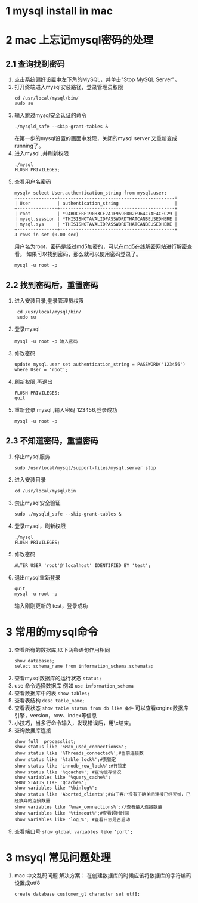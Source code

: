 # 1 mysql install in mac
# 2 mac 上忘记mysql密码的处理
## 2.1 查询找到密码
1. 点击系统偏好设置中左下角的MySQL，并单击"Stop MySQL Server"。
2. 打开终端进入mysql安装路径，登录管理员权限
	```
	cd /usr/local/mysql/bin/
	sudo su
	``` 
3. 输入跳过mysql安全认证的命令 
	```
	./mysqld_safe --skip-grant-tables &
	```
	在第一步的mysql设置的画面中发现，关闭的mysql server 又重新变成running了。
4. 进入mysql ,并刷新权限
	```
	./mysql
	FLUSH PRIVILEGES;
	```
5. 查看用户名密码
	```
	mysql> select User,authentication_string from mysql.user;
	+---------------+-------------------------------------------+
	| User          | authentication_string                     |
	+---------------+-------------------------------------------+
	| root          | *94BDCEBE19083CE2A1F959FD02F964C7AF4CFC29 |
	| mysql.session | *THISISNOTAVALIDPASSWORDTHATCANBEUSEDHERE |
	| mysql.sys     | *THISISNOTAVALIDPASSWORDTHATCANBEUSEDHERE |
	+---------------+-------------------------------------------+
	3 rows in set (0.00 sec)
	```
	用户名为root，密码是经过md5加密的，可以在[md5在线解密](https://www.cmd5.com)网站进行解密查看。
	如果可以找到密码，那么就可以使用密码登录了。
	```
	mysql -u root -p
	```
## 2.2 找到密码后，重置密码
1. 进入安装目录,登录管理员权限
	```
	 cd /usr/local/mysql/bin/
	 sudo su 
	```
2. 登录mysql  
	```
	mysql -u root -p 输入密码 
	```

3. 修改密码
	```
	update mysql.user set authentication_string = PASSWORD('123456') where User = 'root';
	```
4. 刷新权限,再退出
	```
	FLUSH PRIVILEGES;
	quit 
	```

5. 重新登录 mysql ,输入密码 123456,登录成功
	```
	mysql -u root -p 
	```
## 2.3 不知道密码，重置密码

1. 停止mysql服务 
	```
	sudo /usr/local/mysql/support-files/mysql.server stop
	```
2. 进入安装目录 
	```
	cd /usr/local/mysql/bin
	```

3. 禁止mysql安全验证  
	```
	sudo ./mysqld_safe --skip-grant-tables &
	```
4. 登录mysql，刷新权限
	```
	./mysql
	FLUSH PRIVILEGES;
	```
5. 修改密码 
	```
	ALTER USER 'root'@'localhost' IDENTIFIED BY 'test';
	```

6. 退出mysql重新登录 
	```
	quit
	mysql -u root -p
	```
	 输入刚刚更新的 test，登录成功
# 3 常用的mysql命令
1. 查看所有的数据库,以下两条语句作用相同
	```
	show databases;
	select schema_name from information_schema.schemata;
	```
2. 查看mysql数据库的运行状态  `status;`
3. use 命令选择数据库 例如 `use information_schema`
4. 查看数据库中的表 `show tables;`
5. 查看表结构 `desc table_name;`
6. 查看表状态 `show table status from db like 条件`
可以查看engine数据库引擎，version，row、index等信息
7. 小技巧，当多行命令输入，发现错误后，用\c结束。
8.  查询数据库连接
	```
	show full  processlist;
	show status like '%Max_used_connections%';
	show status like '%Threads_connected%';#当前连接数
	show status like '%table_lock%';#表锁定
	show status like 'innodb_row_lock%';#行锁定
	show status like '%qcache%'; #查询缓存情况
	show variables like "%query_cache%";
	SHOW STATUS LIKE 'Qcache%';
	show variables like "%binlog%";
	show status like 'Aborted_clients';#由于客户没有正确关闭连接已经死掉，已经放弃的连接数量
	show variables like '%max_connections%';//查看最大连接数量
	show variables like '%timeout%';#查看超时时间
	show variables like 'log_%'; #查看日志是否启动
	```
9. 查看端口号 `show global variables like 'port';` 
# 3 msyql 常见问题处理
1. mac 中文乱码问题
	解决方案：
	在创建数据库的时候应该将数据库的字符编码设置成utf8
	```
	create database customer_gl character set utf8;
	```
	 

 
	 

<!--stackedit_data:
eyJoaXN0b3J5IjpbLTE2MDUyMzY5ODcsLTk5Njc0OTg5NSwxMD
M1NzYyNzk3LDIwMjczMTQzODEsMTk4OTQ2NDU0OSwyNDE4NDc3
MzMsMjUyNzk1MjU0LC0xODUzODQ2NjgzLC03MTkxMjY1ODMsLT
IwMzc0OTU4MjMsLTE1NTA4MjIxODMsLTE4NDIzOTY4NTQsNDkw
NTI2NDkyXX0=
-->